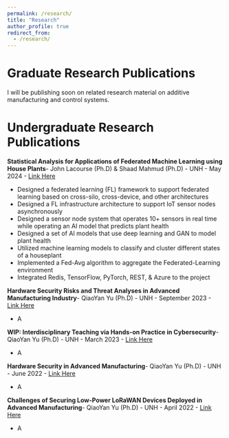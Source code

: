 ```yaml
---
permalink: /research/
title: "Research"
author_profile: true
redirect_from: 
  - /research/
---
```


Graduate Research Publications
======
I will be publishing soon on related research material on additive manufacturing and control systems.

Undergraduate Research Publications
======
**Statistical Analysis for Applications of Federated Machine Learning using House Plants**- John Lacourse (Ph.D) & Shaad Mahmud (Ph.D) - UNH -  May 2024 - [Link Here](https://media-gallery.unh.edu/media_submission/1527/?added__year=2024&conference=2&event=4&department=43)
- Designed a federated learning (FL) framework to support federated learning based on cross-silo, cross-device, and other architectures
- Designed a FL infrastructure architecture to support IoT sensor nodes asynchronously
- Designed a sensor node system that operates 10+ sensors in real time while operating an AI model that predicts plant health
- Designed a set of AI models that use deep learning and GAN to model plant health
- Utilized machine learning models to classify and cluster different states of a houseplant
- Implemented a Fed-Avg algorithm to aggregate the Federated-Learning environment
- Integrated Redis, TensorFlow, PyTorch, REST, & Azure to the project

**Hardware Security Risks and Threat Analyses in Advanced Manufacturing Industry**- QiaoYan Yu (Ph.D) - UNH - September 2023 - [Link Here](https://doi.org/10.1145/3603502)
- A

**WIP: Interdisciplinary Teaching via Hands-on Practice in Cybersecurity**- QiaoYan Yu (Ph.D) - UNH - March 2023 - [Link Here](https://ieeexplore.ieee.org/document/10402266)
- A

**Hardware Security in Advanced Manufacturing**- QiaoYan Yu (Ph.D) - UNH - June 2022 - [Link Here](https://dl.acm.org/doi/10.1145/3526241.3530829)
- A

**Challenges of Securing Low-Power LoRaWAN Devices Deployed in Advanced Manufacturing**- QiaoYan Yu (Ph.D) - UNH - April 2022 - [Link Here](https://ieeexplore.ieee.org/document/9806290)
- A
